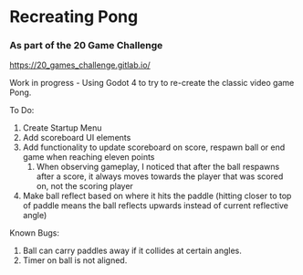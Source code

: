 # Recreating Pong  
### As part of the 20 Game Challenge  
https://20_games_challenge.gitlab.io/  
  
Work in progress - Using Godot 4 to try to re-create the classic video game Pong.  
  
  
To Do:  
1. Create Startup Menu  
1. Add scoreboard UI elements  
1. Add functionality to update scoreboard on score, respawn ball or end game when reaching eleven points  
	1. When observing gameplay, I noticed that after the ball respawns after a score, it always moves towards the player that was scored on, not the scoring player  
1. Make ball reflect based on where it hits the paddle (hitting closer to top of paddle means the ball reflects upwards instead of current reflective angle)  
  
  
Known Bugs:  
1. Ball can carry paddles away if it collides at certain angles.
1. Timer on ball is not aligned.